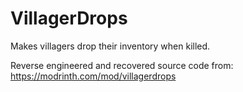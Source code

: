 # VillagerDrops
Makes villagers drop their inventory when killed.

Reverse engineered and recovered source code from: https://modrinth.com/mod/villagerdrops